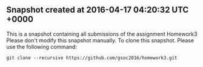 ## Snapshot created at 2016-04-17 04:20:32 UTC +0000
This is a snapshot containing all submissions of the assignment Homework3 Please don't modify this snapshot manually. 
To clone this snapshot. Please use the following command: 
```
git clone --recursive https://github.com/gsoc2016/homework3.git
```
